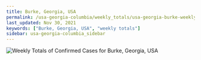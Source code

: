 ```yaml
---
title: Burke, Georgia, USA
permalink: /usa-georgia-columbia/weekly_totals/usa-georgia-burke-weekly_totals.html
last_updated: Nov 30, 2021
keywords: ["Burke, Georgia, USA", "weekly totals"]
sidebar: usa-georgia-columbia_sidebar
---
```


![Weekly Totals of Confirmed Cases for Burke, Georgia, USA](/covid_tracker/images/graphs/usa-georgia-burke-weekly_totals_graph.png)
